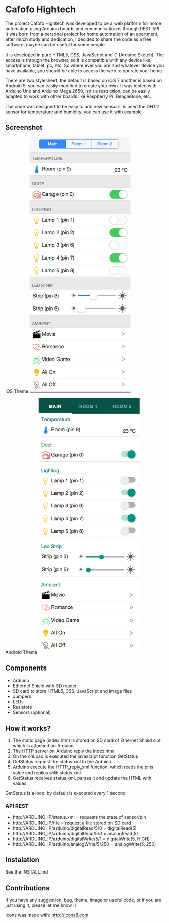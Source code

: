 # Cafofo Hightech

The project Cafofo Hightech was developed to be a web platform for home automation
using Arduino boards and communication is through REST API. It was born from a
personal project for home automation of an apartment, after much study and
dedication, I decided to share the code as a free software, maybe can be useful
for some people.

It is developed in pure HTML5, CSS, JavaScript and C (Arduino Sketch). The access
is through the browser, so it is compatible with any device like, smartphone,
tablet, pc, etc. So where ever you are and whatever device you have available,
you should be able to access the web to operate your home.

There are two stylesheet, the default is based on iOS 7 another is based on
Android 5, you can easily modified to create your own. It was tested with Arduino
Uno and Arduino Mega 2650, isn't a restriction, can be easily adapted to work
with other boards like Raspberry Pi, BeagleBone, etc.

The code was designed to be easy to add new sensors, is used the DHT11 sensor
for temperature and humidity, you can use it with example.

## Screenshot

iOS Theme
![iOS Theme](/screenshots/ios.png)

Android Theme
![Android Theme](/screenshots/android.png)

## Components

* Arduino
* Ethernet Shield with SD reader
* SD card to store HTML5, CSS, JavaScript and image files
* Jumpers
* LEDs
* Resistors
* Sensors (optional)

## How it works?

1. The static page (index.htm) is stored on SD card of Ethernet Shield slot which
is attached on Arduino.
2. The HTTP server on Arduino reply the index.htm
3. On the onLoad is executed the javascript function GetStatus
3. GetStatus request the status.xml to the Arduino
4. Arduino execute the HTTP_reply_xml function, which reads the pins value and
replies with status.xml
5. GetStatus receives status.xml, parses it and update the HTML with values

GetStatus is a loop, by default is executed every 1 second

### API REST

* http://ARDUINO_IP/status.xml                = requests the state of sensor/pin
* http://ARDUINO_IP/file                      = request a file stored on SD card
* http://ARDUINO_IP/arduino/digitalRead/5/0   = digitalRead(5)
* http://ARDUINO_IP/arduino/digitalRead/5/0   = analogRead(5)
* http://ARDUINO_IP/arduino/digitalWrite/5/1  = digitalWrite(5, HIGH)
* http://ARDUINO_IP/arduino/analogWrite/5/250 = analogWrite(5, 250)

## Instalation

See the INSTALL.md

## Contributions

If you have any suggestion, bug, theme, image or useful code, or if you are just
using it, please let me know :)

Icons was made with: http://icons8.com
